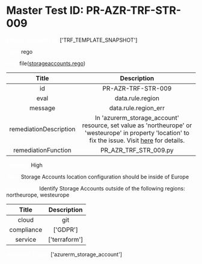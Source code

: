 



# Master Test ID: PR-AZR-TRF-STR-009


***<font color="white">Master Snapshot Id:</font>*** ['TRF_TEMPLATE_SNAPSHOT']

***<font color="white">type:</font>*** rego

***<font color="white">rule:</font>*** file([storageaccounts.rego])  
  
  
  
  

|Title|Description|
| :---: | :---: |
|id|PR-AZR-TRF-STR-009|
|eval|data.rule.region|
|message|data.rule.region_err|
|remediationDescription|In 'azurerm_storage_account' resource, set value as 'northeurope' or 'westeurope' in property 'location' to fix the issue. Visit <a href='https://registry.terraform.io/providers/hashicorp/azurerm/latest/docs/resources/storage_account#location' target='_blank'>here</a> for details.|
|remediationFunction|PR_AZR_TRF_STR_009.py|


***<font color="white">Severity:</font>*** High

***<font color="white">Title:</font>*** Storage Accounts location configuration should be inside of Europe

***<font color="white">Description:</font>*** Identify Storage Accounts outside of the following regions: northeurope, westeurope  
  
  

|Title|Description|
| :---: | :---: |
|cloud|git|
|compliance|['GDPR']|
|service|['terraform']|


***<font color="white">Resource Types:</font>*** ['azurerm_storage_account']


[storageaccounts.rego]: https://github.com/prancer-io/prancer-compliance-test/tree/master/azure/terraform/storageaccounts.rego
